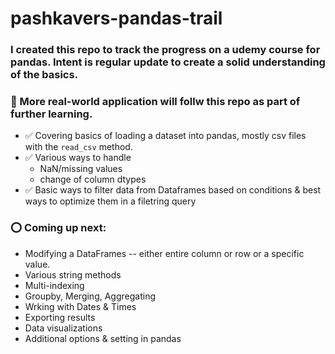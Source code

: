 # pashkavers-pandas-trail
### I created this repo to track the progress on a udemy course for pandas. Intent is regular update to create a solid understanding of the basics.
### 🚧 More real-world application will follw this repo as part of further learning.
- ✅ Covering basics of loading a dataset into pandas, mostly csv files with the <code>read_csv</code> method.
- ✅ Various ways to handle
  - NaN/missing values
  - change of column dtypes
- ✅ Basic ways to filter data from Dataframes based on conditions & best ways to optimize them in a filetring query

### ⭕ Coming up next:
- Modifying a DataFrames -- either entire column or row or a specific value.
- Various string methods 
- Multi-indexing
- Groupby, Merging, Aggregating
- Wrking with Dates & Times
- Exporting results
- Data visualizations
- Additional options & setting in pandas
